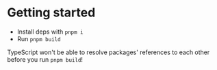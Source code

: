 # Getting started

- Install deps with `pnpm i`
- Run `pnpm build`

TypeScript won't be able to resolve packages' references to each other before you
run `pnpm build`!
